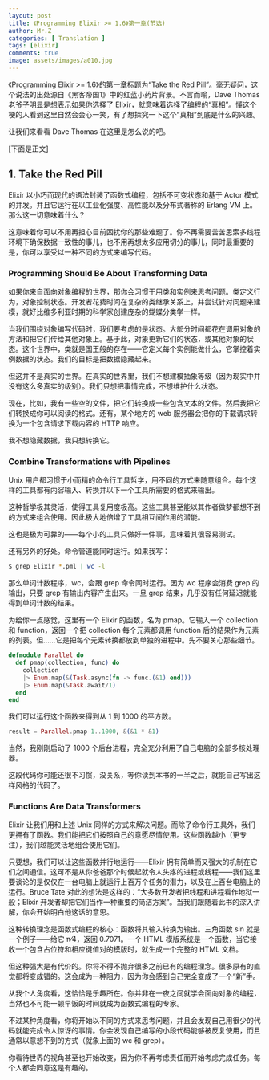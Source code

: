 ```yaml
---
layout: post
title: 《Programming Elixir >= 1.6》第一章(节选)
author: Mr.Z
categories: [ Translation ]
tags: [elixir]
comments: true
image: assets/images/a010.jpg
---
```


《Programming Elixir >= 1.6》的第一章标题为“Take the Red Pill”。毫无疑问，这个说法的出处源自《黑客帝国1》中的红蓝小药片背景。不言而喻，Dave Thomas 老爷子明显是想表示如果你选择了 Elixir，就意味着选择了编程的“真相”。懂这个梗的人看到这里自然会会心一笑，有了想探究一下这个“真相”到底是什么的兴趣。

让我们来看看 Dave Thomas 在这里是怎么说的吧。

[下面是正文]

## 1. Take the Red Pill

Elixir 以小巧而现代的语法封装了函数式编程，包括不可变状态和基于 Actor 模式的并发。并且它运行在以工业化强度、高性能以及分布式著称的 Erlang VM 上。那么这一切意味着什么？

这意味着你可以不用再担心目前困扰你的那些难题了。你不再需要苦苦思索多线程环境下确保数据一致性的事儿，也不用再想太多应用切分的事儿，同时最重要的是，你可以享受以一种不同的方式来编写代码。

### Programming Should Be About Transforming Data

如果你来自面向对象编程的世界，那你会习惯于用类和实例来思考问题。类定义行为，对象控制状态。开发者花费时间在复杂的类继承关系上，并尝试针对问题来建模，就好比维多利亚时期的科学家创建庞杂的蝴蝶分类学一样。

当我们围绕对象编写代码时，我们要考虑的是状态。大部分时间都花在调用对象的方法和把它们传给其他对象上。基于此，对象更新它们的状态，或其他对象的状态。这个世界中，类就是国王般的存在——它定义每个实例能做什么，它掌控着实例数据的状态。我们的目标是把数据隐藏起来。

但这并不是真实的世界。在真实的世界里，我们不想建模抽象等级（因为现实中并没有这么多真实的级别）。我们只想把事情完成，不想维护什么状态。

现在，比如，我有一些空的文件，把它们转换成一些包含文本的文件。然后我把它们转换成你可以阅读的格式。还有，某个地方的 web 服务器会把你的下载请求转换为一个包含请求下载内容的 HTTP 响应。

我不想隐藏数据，我只想转换它。

### Combine Transformations with Pipelines

Unix 用户都习惯于小而精的命令行工具哲学，用不同的方式来随意组合。每个这样的工具都有内容输入、转换并以下一个工具所需要的格式来输出。

这种哲学极其灵活，使得工具复用度极高。这些工具甚至能以其作者做梦都想不到的方式来组合使用。因此极大地倍增了工具相互间作用的潜能。

这也是极为可靠的——每个小的工具只做好一件事，意味着其很容易测试。

还有另外的好处。命令管道能同时运行。如果我写：

```bash
$ grep Elixir *.pml | wc -l
```

那么单词计数程序，wc，会跟 grep 命令同时运行。因为 wc 程序会消费 grep 的输出，只要 grep 有输出内容产生出来。一旦 grep 结束，几乎没有任何延迟就能得到单词计数的结果。

为给你一点感觉，这里有一个 Elixir 的函数，名为 pmap。它输入一个 collection 和 function，返回一个把 collection 每个元素都调用 function 后的结果作为元素的列表。但……它是把每个元素转换都放到单独的进程中。先不要关心那些细节。

```elixir
defmodule Parallel do
  def pmap(collection, func) do
    collection
    |> Enum.map(&(Task.async(fn -> func.(&1) end)))
    |> Enum.map(&Task.await/1)
  end
end
```

我们可以运行这个函数来得到从 1 到 1000 的平方数。

```elixir
result = Parallel.pmap 1..1000, &(&1 * &1)
```

当然，我刚刚启动了 1000 个后台进程，完全充分利用了自己电脑的全部多核处理器。

这段代码你可能还很不习惯，没关系，等你读到本书的一半之后，就能自己写出这样风格的代码了。

### Functions Are Data Transformers

Elixir 让我们用和上述 Unix 同样的方式来解决问题。而除了命令行工具外，我们更拥有了函数。我们能把它们按照自己的意愿尽情使用。这些函数越小（更专注），我们越能灵活地组合使用它们。

只要想，我们可以让这些函数并行地运行——Elixir 拥有简单而又强大的机制在它们之间通信。这可不是从你爸爸那个时候起就令人头疼的进程或线程——我们这里要谈论的是仅仅在一台电脑上就运行上百万个任务的潜力，以及在上百台电脑上的运行。Bruce Tate 对此的想法是这样的：“大多数开发者把线程和进程看作地狱一般；Elixir 开发者却把它们当作一种重要的简洁方案”。当我们跟随着此书的深入讲解，你会开始明白他这话的意思。

这种转换理念是函数式编程的核心：函数将其输入转换为输出。三角函数 sin 就是一个例子——给它 π⁄4，返回 0.7071。一个 HTML 模版系统是一个函数，当它接收一个包含占位符和相应键值对的模版时，就生成一个完整的 HTML 文档。

但这种强大是有代价的。你将不得不抛弃很多之前已有的编程理念。很多原有的直觉都将变成错的。这会成为一种阻力，因为你会感到自己完全变成了一个“新”手。

从我个人角度看，这恰恰是乐趣所在。你并非在一夜之间就学会面向对象的编程，当然也不可能一顿早饭的时间就成为函数式编程的专家。

不过某种角度看，你将开始以不同的方式来思考问题，并且会发现自己用很少的代码就能完成令人惊讶的事情。你会发现自己编写的小段代码能够被反复使用，而且通常以意想不到的方式（就象上面的 wc 和 grep）。

你看待世界的视角甚至也开始改变，因为你不再考虑责任而开始考虑完成任务。每个人都会同意这是有趣的。

